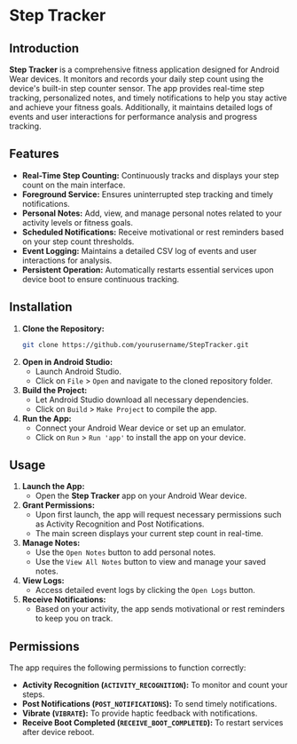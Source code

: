 # Step Tracker


## Introduction

**Step Tracker** is a comprehensive fitness application designed for Android Wear devices. It monitors and records your daily step count using the device's built-in step counter sensor. The app provides real-time step tracking, personalized notes, and timely notifications to help you stay active and achieve your fitness goals. Additionally, it maintains detailed logs of events and user interactions for performance analysis and progress tracking.

## Features

- **Real-Time Step Counting:** Continuously tracks and displays your step count on the main interface.
- **Foreground Service:** Ensures uninterrupted step tracking and timely notifications.
- **Personal Notes:** Add, view, and manage personal notes related to your activity levels or fitness goals.
- **Scheduled Notifications:** Receive motivational or rest reminders based on your step count thresholds.
- **Event Logging:** Maintains a detailed CSV log of events and user interactions for analysis.
- **Persistent Operation:** Automatically restarts essential services upon device boot to ensure continuous tracking.


## Installation

1. **Clone the Repository:**
   ```bash
   git clone https://github.com/yourusername/StepTracker.git
   ```
2. **Open in Android Studio:**
   - Launch Android Studio.
   - Click on `File` > `Open` and navigate to the cloned repository folder.
3. **Build the Project:**
   - Let Android Studio download all necessary dependencies.
   - Click on `Build` > `Make Project` to compile the app.
4. **Run the App:**
   - Connect your Android Wear device or set up an emulator.
   - Click on `Run` > `Run 'app'` to install the app on your device.

## Usage

1. **Launch the App:**
   - Open the **Step Tracker** app on your Android Wear device.
2. **Grant Permissions:**
   - Upon first launch, the app will request necessary permissions such as Activity Recognition and Post Notifications.
   - The main screen displays your current step count in real-time.
4. **Manage Notes:**
   - Use the `Open Notes` button to add personal notes.
   - Use the `View All Notes` button to view and manage your saved notes.
5. **View Logs:**
   - Access detailed event logs by clicking the `Open Logs` button.
6. **Receive Notifications:**
   - Based on your activity, the app sends motivational or rest reminders to keep you on track.

## Permissions

The app requires the following permissions to function correctly:

- **Activity Recognition (`ACTIVITY_RECOGNITION`):** To monitor and count your steps.
- **Post Notifications (`POST_NOTIFICATIONS`):** To send timely notifications.
- **Vibrate (`VIBRATE`):** To provide haptic feedback with notifications.
- **Receive Boot Completed (`RECEIVE_BOOT_COMPLETED`):** To restart services after device reboot.
